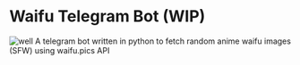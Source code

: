 # Waifu Telegram Bot (WIP)
![well](https://i.waifu.pics/pfkhW0K.png)
A telegram bot written in python to fetch random anime waifu images (SFW) using waifu.pics API
